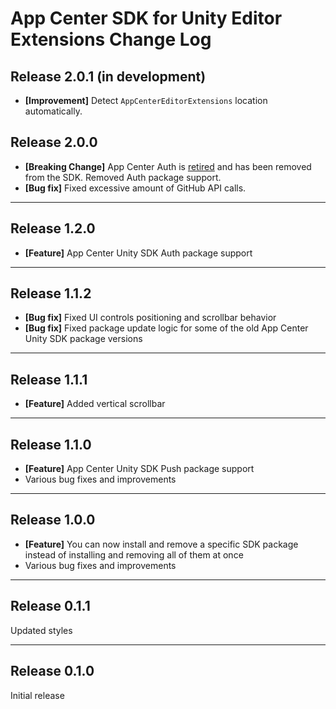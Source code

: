 # App Center SDK for Unity Editor Extensions Change Log

## Release 2.0.1 (in development)

* **[Improvement]** Detect `AppCenterEditorExtensions` location automatically.

## Release 2.0.0

* **[Breaking Change]** App Center Auth is [retired](https://aka.ms/MBaaS-retirement-blog-post) and has been removed from the SDK. Removed Auth package support.
* **[Bug fix]** Fixed excessive amount of GitHub API calls.

___

## Release 1.2.0

* **[Feature]** App Center Unity SDK Auth package support

___

## Release 1.1.2

* **[Bug fix]** Fixed UI controls positioning and scrollbar behavior
* **[Bug fix]** Fixed package update logic for some of the old App Center Unity SDK package versions

___

## Release 1.1.1

* **[Feature]** Added vertical scrollbar

___

## Release 1.1.0

* **[Feature]** App Center Unity SDK Push package support
* Various bug fixes and improvements

___

## Release 1.0.0

* **[Feature]** You can now install and remove a specific SDK package instead of installing and removing all of them at once
* Various bug fixes and improvements

___

## Release 0.1.1

Updated styles

___

## Release 0.1.0

Initial release
